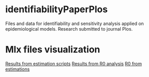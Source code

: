 # identifiabilityPaperPlos
Files and data for identifiability and sensitivity analysis applied on epidemiological models. Research submitted to journal Plos.

# Mlx files visualization
[Results from estimation scripts](https://drojasd.github.io/identifiabilityPaperPlos/Error_analysis.html)
[Results from R0 analysis](https://drojasd.github.io/identifiabilityPaperPlos/R0_analysis.html)
[R0 from estimations](https://drojasd.github.io/identifiabilityPaperPlos/R0_3models.html)
